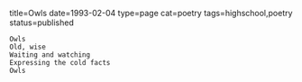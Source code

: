 title=Owls
date=1993-02-04
type=page
cat=poetry
tags=highschool,poetry
status=published
~~~~~~
Owls
Old, wise
Waiting and watching
Expressing the cold facts
Owls
